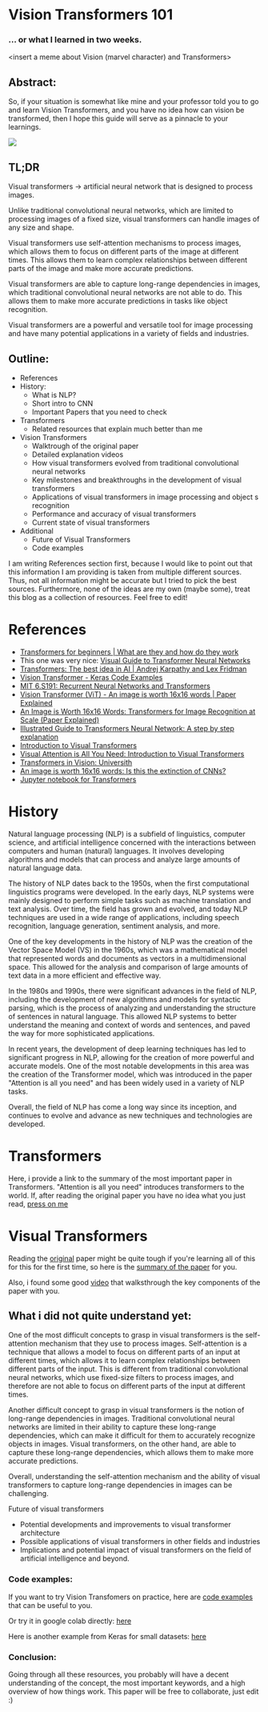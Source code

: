 # Vision Transformers 101
### ... or what I learned in two weeks.

<insert a meme about Vision (marvel character) and Transformers>

## Abstract: 
So, if your situation is somewhat like mine and your professor told you to go and learn Vision Transformers, and you have no idea how can vision be transformed, then I hope this guide will serve as a pinnacle to your learnings.

![](https://i.imgur.com/FVDrzB6.png)


## TL;DR
Visual transformers ->  artificial neural network that is designed to process images.

Unlike traditional convolutional neural networks, which are limited to processing images of a fixed size, visual transformers can handle images of any size and shape.

Visual transformers use self-attention mechanisms to process images, which allows them to focus on different parts of the image at different times. This allows them to learn complex relationships between different parts of the image and make more accurate predictions.

Visual transformers are able to capture long-range dependencies in images, which traditional convolutional neural networks are not able to do. This allows them to make more accurate predictions in tasks like object recognition.

Visual transformers are a powerful and versatile tool for image processing and have many potential applications in a variety of fields and industries.


## Outline:
- References
- History:
    - What is NLP?
    - Short intro to CNN
    - Important Papers that you need to check
- Transformers
    - Related resources that explain much better than me
- Vision Transformers
    - Walktrough of the original paper
    - Detailed explanation videos
    - How visual transformers evolved from traditional convolutional neural networks
    - Key milestones and breakthroughs in the development of visual transformers
    - Applications of visual transformers in image processing and object s recognition
    - Performance and accuracy of visual transformers
    - Current state of visual transformers
 - Additional 
     - Future of Visual Transformers
     - Code examples


I am writing References section first, because I would like to point out that this information I am providing is taken from multiple different sources. Thus, not all information might be accurate but I tried to pick the best sources. Furthermore, none of the ideas are my own (maybe some), treat this blog as a collection of resources. Feel free to edit!


# References
* [Transformers for beginners | What are they and how do they work
](https://www.youtube.com/watch?v=_UVfwBqcnbM)
* This one was very nice: [Visual Guide to Transformer Neural Networks ](https://www.youtube.com/watch?v=dichIcUZfOw&t=5s)
* [Transformers: The best idea in AI | Andrej Karpathy and Lex Fridman](https://www.youtube.com/watch?v=9uw3F6rndnA)
* [Vision Transformer - Keras Code Examples](https://www.youtube.com/watch?v=i2_zJ0ANrw0)
* [MIT 6.S191: Recurrent Neural Networks and Transformers
](https://www.youtube.com/watch?v=QvkQ1B3FBqA)
* [Vision Transformer (ViT) - An image is worth 16x16 words | Paper Explained
](https://www.youtube.com/watch?v=j6kuz_NqkG0)
* [An Image is Worth 16x16 Words: Transformers for Image Recognition at Scale (Paper Explained)
](https://www.youtube.com/watch?v=TrdevFK_am4)
* [Illustrated Guide to Transformers Neural Network: A step by step explanation
](https://www.youtube.com/watch?v=4Bdc55j80l8)
* [Introduction to Visual Transformers
](https://www.youtube.com/watch?v=N92bNxR2MJg)
* [Visual Attention is All You Need: Introduction to Visual Transformers](https://www.youtube.com/watch?v=fiWdq_iEctY)
* [Transformers in Vision: Universith ](https://www.youtube.com/watch?v=J-utjBdLCTo)
* [An image is worth 16x16 words: Is this the extinction of CNNs?](https://www.youtube.com/watch?v=DVoHvmww2lQ&list=PLpZBeKTZRGPMddKHcsJAOIghV8MwzwQV6)
* [Jupyter notebook for Transformers](https://github.com/gordicaleksa/pytorch-original-transformer/blob/main/The%20Annotated%20Transformer%20%2B%2B.ipynb)

# History

Natural language processing (NLP) is a subfield of linguistics, computer science, and artificial intelligence concerned with the interactions between computers and human (natural) languages. It involves developing algorithms and models that can process and analyze large amounts of natural language data.

The history of NLP dates back to the 1950s, when the first computational linguistics programs were developed. In the early days, NLP systems were mainly designed to perform simple tasks such as machine translation and text analysis. Over time, the field has grown and evolved, and today NLP techniques are used in a wide range of applications, including speech recognition, language generation, sentiment analysis, and more.

One of the key developments in the history of NLP was the creation of the Vector Space Model (VS) in the 1960s, which was a mathematical model that represented words and documents as vectors in a multidimensional space. This allowed for the analysis and comparison of large amounts of text data in a more efficient and effective way.

In the 1980s and 1990s, there were significant advances in the field of NLP, including the development of new algorithms and models for syntactic parsing, which is the process of analyzing and understanding the structure of sentences in natural language. This allowed NLP systems to better understand the meaning and context of words and sentences, and paved the way for more sophisticated applications.

In recent years, the development of deep learning techniques has led to significant progress in NLP, allowing for the creation of more powerful and accurate models. One of the most notable developments in this area was the creation of the Transformer model, which was introduced in the paper "Attention is all you need" and has been widely used in a variety of NLP tasks.

Overall, the field of NLP has come a long way since its inception, and continues to evolve and advance as new techniques and technologies are developed.

# Transformers

Here, i provide a link to the summary of the most important paper in Transformers. "Attention is all you need" introduces transformers to the world. If, after reading the original paper you have no idea what you just read, [press on me](https://lenngro.github.io/paper-summary/2020/11/07/Attention-Is-All-You-Need/)
 
# Visual Transformers
Reading the [original](https://arxiv.org/pdf/2010.11929.pdf) paper might be quite tough if you're learning all of this for this for the first time, so here is the [summary of the paper](https://medium.com/nerd-for-tech/an-image-is-worth-16x16-words-transformers-for-image-recognition-at-scale-paper-summary-3a387e71880a) for you.

Also, i found some good [video](https://www.youtube.com/watch?v=j6kuz_NqkG0) that walksthrough the key components of the paper with you.

## What i did not quite understand yet:

One of the most difficult concepts to grasp in visual transformers is the self-attention mechanism that they use to process images. Self-attention is a technique that allows a model to focus on different parts of an input at different times, which allows it to learn complex relationships between different parts of the input. This is different from traditional convolutional neural networks, which use fixed-size filters to process images, and therefore are not able to focus on different parts of the input at different times.

Another difficult concept to grasp in visual transformers is the notion of long-range dependencies in images. Traditional convolutional neural networks are limited in their ability to capture these long-range dependencies, which can make it difficult for them to accurately recognize objects in images. Visual transformers, on the other hand, are able to capture these long-range dependencies, which allows them to make more accurate predictions.

Overall, understanding the self-attention mechanism and the ability of visual transformers to capture long-range dependencies in images can be challenging.


Future of visual transformers
-   Potential developments and improvements to visual transformer architecture
-   Possible applications of visual transformers in other fields and industries
- Implications and potential impact of visual transformers on the field of artificial intelligence and beyond.

### Code examples:
If you want to try Vision Transfomers on practice, here are [code examples](https://keras.io/examples/vision/image_classification_with_vision_transformer/) that can be useful to you.

Or try it in google colab directly: [here](https://colab.research.google.com/github/keras-team/keras-io/blob/master/examples/vision/ipynb/image_classification_with_vision_transformer.ipynb)

Here is another example from Keras for small datasets: [here](https://keras.io/examples/vision/vit_small_ds/)


### Conclusion:
Going through all these resources, you probably will have a decent understanding of the concept, the most important keywords, and a high overview of how things work. This paper will be free to collaborate, just edit :)

